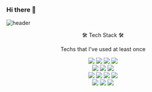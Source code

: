 ### Hi there 👋

<!--
**wormjoo/wormjoo** is a ✨ _special_ ✨ repository because its `README.md` (this file) appears on your GitHub profile.

Here are some ideas to get you started:

- 🔭 I’m currently working on ...
- 🌱 I’m currently learning ...
- 👯 I’m looking to collaborate on ...
- 🤔 I’m looking for help with ...
- 💬 Ask me about ...
- 📫 How to reach me: ...
- 😄 Pronouns: ...
- ⚡ Fun fact: ...
-->

![header](https://capsule-render.vercel.app/api?type=cylinder&color=C8EDF5&height=200&animation=fadeIn&section=header&text=wormjoo💻&fontSize=70)
<div align="center">
  🛠 Tech Stack 🛠<br>

  Techs that I've used at least once<br>

  <a><img src="https://img.shields.io/badge/C-A8B9CC?style=flat-square&logo=C&logoColor=white"/></a> 
  <a><img src="https://img.shields.io/badge/C++-00599C?style=flat-square&logo=C%2B%2B&logoColor=white"/></a> 
  <a><img src="https://img.shields.io/badge/Python-3776AB?style=flat-square&logo=Python&logoColor=white"/></a>
  <a><img src="https://img.shields.io/badge/Java-007396?style=flat-square&logo=Java&logoColor=white"/></a> <br>
  <a><img src="https://img.shields.io/badge/HTML-E34F26?style=flat-square&logo=HTML5&logoColor=white"/></a> 
  <a><img src="https://img.shields.io/badge/CSS-1572B6?style=flat-square&logo=CSS3&logoColor=white"/></a>
  <a><img src="https://img.shields.io/badge/JavaScript-F7DF1E?style=flat-square&logo=JavaScript&logoColor=white"/></a> <br>
  <a href="https://www.typescriptlang.org/" target="_blank"><img src="https://img.shields.io/badge/TypeScript-3178C6?style=flat-square&logo=TypeScript&logoColor=white"/></a>
  <a href="https://ko.reactjs.org/" target="_blank"><img src="https://img.shields.io/badge/ReactJS-61DAFB?style=flat-square&logo=React&logoColor=white"/></a>
  <a href="https://nodejs.org/ko/" target="_blank"><img src="https://img.shields.io/badge/Node.js-339933?style=flat-square&logo=Node.js&logoColor=white"/></a>
  <a href="https://www.djangoproject.com/" target="_blank"><img src="https://img.shields.io/badge/Django-092E20?style=flat-square&logo=Django&logoColor=white"/></a><br>
  <a href="https://graphql.org/" target="_blank"><img src="https://img.shields.io/badge/GraphQL-E434AA?style=flat-square&logo=GraphQL&logoColor=white"/></a>
  <a href="https://www.mysql.com/" target="_blank"><img src="https://img.shields.io/badge/MySQL-4479A1?style=flat-square&logo=MySQL&logoColor=white"/></a>
  <a href="https://aws.amazon.com/ko/" target="_blank"><img src="https://img.shields.io/badge/Amazon AWS-232F3E?style=flat-square&logo=AmazonAWS&logoColor=white"/></a> 

</div>
